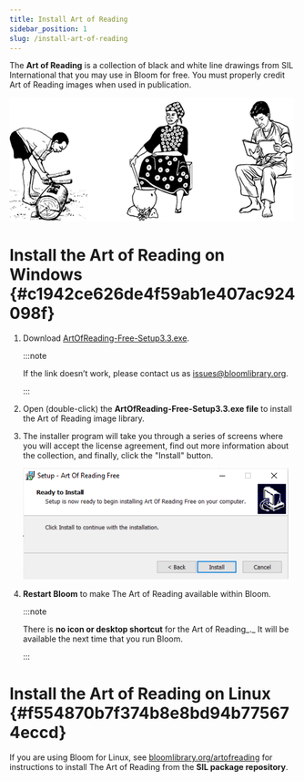 ```yaml
---
title: Install Art of Reading
sidebar_position: 1
slug: /install-art-of-reading
---
```




The **Art of Reading** is a collection of black and white line drawings from SIL International that you may use in Bloom for free. You must properly credit Art of Reading images when used in publication.


![](./install-art-of-reading.8d548e18-c933-4e80-af57-a5134b3757e9.png)


# Install the Art of Reading on Windows {#c1942ce626de4f59ab1e407ac924098f}

1. Download [ArtOfReading-Free-Setup3.3.exe](https://s3.amazonaws.com/bloomlibrary.org/ArtOfReading/ArtOfReading-Free-Setup3.3.exe).

	:::note
	
	If the link doesn’t work, please contact us as [issues@bloomlibrary.org](mailto:issues@bloomlibrary.org).
	
	:::
	
	

2. Open (double-click) the **ArtOfReading-Free-Setup3.3.exe file** to install the Art of Reading image library.
3. The installer program will take you through a series of screens where you will accept the license agreement, find out more information about the collection, and finally, click the "Install" button.

	![](./install-art-of-reading.35418f06-0acd-444e-ba89-a582ad8bb506.png)

4. **Restart Bloom** to make The Art of Reading available within Bloom.

	:::note
	
	There is **no icon or desktop shortcut** for the Art of Reading_._ It will be available the next time that you run Bloom.
	
	:::
	
	


# Install the Art of Reading on Linux {#f554870b7f374b8e8bd94b775674eccd}


If you are using Bloom for Linux, see [bloomlibrary.org/artofreading](https://bloomlibrary.org/artofreading) for instructions to install The Art of Reading from the **SIL package repository**.


